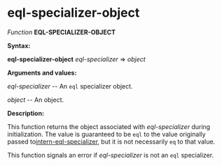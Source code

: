 eql-specializer-object
======================

*Function* **EQL-SPECIALIZER-OBJECT**

**Syntax:**

**eql-specializer-object** *eql-specializer* => *object*

**Arguments and values:**

*eql-specializer* -- An `eql` specializer object.

*object* -- An object.

**Description:**

This function returns the object associated with *eql-specializer* during initialization. The value is guaranteed to be `eql` to the value originally passed to[intern-eql-specializer](/meta-object-protocol/intern-eql-specializer), but it is not necessarily `eq` to that value.

This function signals an error if *eql-specializer* is not an `eql` specializer.
